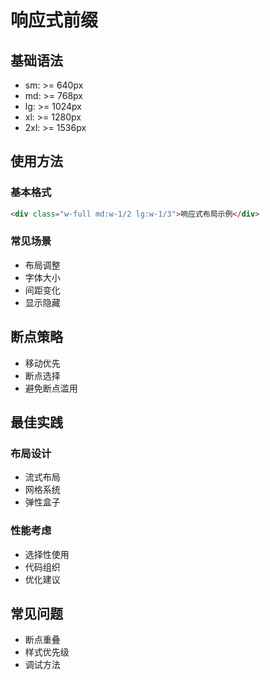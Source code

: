 # 响应式前缀

## 基础语法

-   sm: >= 640px
-   md: >= 768px
-   lg: >= 1024px
-   xl: >= 1280px
-   2xl: >= 1536px

## 使用方法

### 基本格式

```html
<div class="w-full md:w-1/2 lg:w-1/3">响应式布局示例</div>
```

### 常见场景

-   布局调整
-   字体大小
-   间距变化
-   显示隐藏

## 断点策略

-   移动优先
-   断点选择
-   避免断点滥用

## 最佳实践

### 布局设计

-   流式布局
-   网格系统
-   弹性盒子

### 性能考虑

-   选择性使用
-   代码组织
-   优化建议

## 常见问题

-   断点重叠
-   样式优先级
-   调试方法
